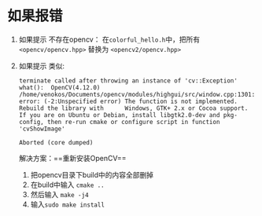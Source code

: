 # 如果报错

1. 如果提示 不存在opencv：
    在`colorful_hello.h`中，把所有
    ` <opencv/opencv.hpp> `
    替换为
    `<opencv2/opencv.hpp>`
2. 如果提示 类似:
   ```
   terminate called after throwing an instance of 'cv::Exception'
   what():  OpenCV(4.12.0) /home/venokos/Documents/opencv/modules/highgui/src/window.cpp:1301: error: (-2:Unspecified error) The function is not implemented. Rebuild the library with      Windows, GTK+ 2.x or Cocoa support. If you are on Ubuntu or Debian, install libgtk2.0-dev and pkg-config, then re-run cmake or configure script in function 'cvShowImage'

   Aborted (core dumped)
   ```
   
   解决方案：==重新安装OpenCV==
    1. 把opencv目录下build中的内容全部删掉
    2. 在build中输入 `cmake ..`
    3. 然后输入 `make -j4`
    4. 输入`sudo make install`
   
